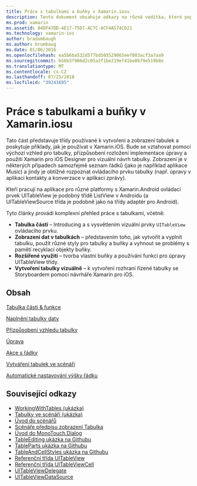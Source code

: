 ```yaml
---
title: Práce s tabulkami a buňky v Xamarin.iosu
description: Tento dokument obsahuje odkazy na různá vodítka, které popisují, jak zobrazit data s ovládacím prvkem UITableView v aplikace Xamarin.iOS.
ms.prod: xamarin
ms.assetid: 04DF47DD-4E17-75D7-AC7C-8CF4A574CD21
ms.technology: xamarin-ios
author: bradumbaugh
ms.author: brumbaug
ms.date: 01/06/2016
ms.openlocfilehash: ea5b6ba532d577bd503529065eef803acf3a7aa9
ms.sourcegitcommit: b56b3f906d2c05a3f1be219ef41be8b79e519b8e
ms.translationtype: MT
ms.contentlocale: cs-CZ
ms.lasthandoff: 07/25/2018
ms.locfileid: "39241695"
---
```

# <a name="working-with-tables-and-cells-in-xamarinios"></a>Práce s tabulkami a buňky v Xamarin.iosu

Tato část představuje třídy používané k vytvoření a zobrazení tabulek a poskytuje příklady, jak je používat v Xamarin.iOS. Bude se vztahovat pomocí výchozí vzhled pro tabulky, přizpůsobení rozložení implementace úpravy a použití Xamarin pro iOS Designer pro vizuální návrh tabulky. Zobrazení je v některých případech samozřejmě seznam řádků (jako je například aplikace Music) a jindy je obtížné rozpoznat ovládacího prvku tabulky (např. úpravy v aplikaci kontakty a konverzace v aplikaci zprávy).

Kteří pracují na aplikace pro různé platformy s Xamarin.Android ovládací prvek UITableView je podobný třídě ListView v Androidu (a UITableViewSource třída je podobně jako na třídy adaptér pro Android).

Tyto články provádí komplexní přehled práce s tabulkami, včetně:

-   **Tabulka částí** – Introducing a s vysvětlením vizuální prvky `UITableView` ovládacího prvku. 
-   **Zobrazení dat v tabulkách** – představením toho, jak vytvořit a vyplnit tabulku, použít různé styly pro tabulky a buňky a vyhnout se problémy s pamětí recyklací objekty buňky. 
-   **Rozšířené využití** – tvorba vlastní buňky a používání funkcí pro úpravy UITableView třídy. 
-   **Vytvoření tabulky vizuálně** – k vytvoření rozhraní řízené tabulky se Storyboardem pomocí návrháře Xamarin pro iOS. 

## <a name="contents"></a>Obsah

 [Tabulka části &amp; funkce](~/ios/user-interface/controls/tables/table-parts-and-functionality.md)

 [Naplnění tabulky daty](~/ios/user-interface/controls/tables/populating-a-table-with-data.md)

 [Přizpůsobení vzhledu tabulky](~/ios/user-interface/controls/tables/customizing-table-appearance.md)

 [Úprava](~/ios/user-interface/controls/tables/editing.md)
 
 [Akce s řádky](~/ios/user-interface/controls/tables/row-action.md)

 [Vytváření tabulek ve scénáři](~/ios/user-interface/controls/tables/creating-tables-in-a-storyboard.md)
 
 [Automatické nastavování výšky řádku](~/ios/user-interface/controls/tables/autosizing-row-height.md)

## <a name="related-links"></a>Související odkazy

- [WorkingWithTables (ukázka)](https://developer.xamarin.com/samples/monotouch/WorkingWithTables/)
- [Tabulky ve scénáři (ukázka)](https://developer.xamarin.com/samples/monotouch/StoryboardTable/)
- [Úvod do scénářů](~/ios/user-interface/storyboards/index.md)
- [Scénáře předpisu zobrazení Tabulka](https://github.com/xamarin/recipes/tree/master/Recipes/ios/general/storyboard/storyboard_a_tableview)
- [Úvod do MonoTouch.Dialog](~/ios/user-interface/monotouch.dialog/index.md)
- [TableEditing ukázka na Githubu](https://github.com/xamarin/monotouch-samples/tree/master/TableEditing)
- [TableParts ukázka na Githubu](https://github.com/xamarin/monotouch-samples/tree/master/TableParts)
- [TableAndCellStyles ukázka na Githubu](https://github.com/xamarin/mobile-samples/tree/master/TablesLists)
- [Referenční třída UITableView](https://developer.apple.com/library/ios/documentation/UIKit/Reference/UITableView_Class/)
- [Referenční třída UITableViewCell](https://developer.apple.com/library/ios/documentation/UIKit/Reference/UITableViewCell_Class/)
- [UITableViewDelegate](https://developer.apple.com/library/ios/documentation/UIKit/Reference/UITableViewDelegate_Protocol/)
- [UITableViewDataSource](https://developer.apple.com/library/ios/documentation/UIKit/Reference/UITableViewDataSource_Protocol/)
